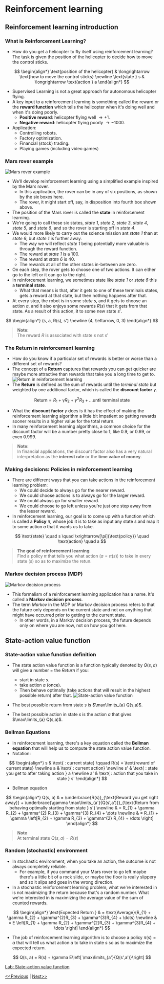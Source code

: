 # Reinforcement learning
## Reinforcement learning introduction
### What is Reinforcement Learning?
* How do you get a helicopter to fly itself using reinforcement learning? The task is given the position of the helicopter to decide how to move the control sticks.

$$
\begin{align*}
\text{position of the helicopter} & \longrightarrow \text{how to move the control sticks} \newline
\text{state } s & \longrightarrow \text{action } a
\end{align*}
$$

* Supervised Learning is not a great approach for autonomous helicopter flying.
* A key input to a reinforcement learning is something called the reward or the **reward function** which tells the helicopter when it's doing well and when it's doing poorly.
    * **Positive reward**: helicopter flying well $\longrightarrow +1$.
    * **Negative reward**: helicopter flying poorly $\longrightarrow -1000$.
* Application:
    * Controlling robots.
    * Factory optimization.
    * Financial (stock) trading.
    * Playing games (including video games)
### Mars rover example
![Mars rover example](./images/reinforcement-learning-01.jpg)
* We'll develop reinforcement learning using a simplified example inspired by the Mars rover.
    * In this application, the rover can be in any of six positions, as shown by the six boxes here.
    * The rover, it might start off, say, in disposition into fourth box shown above.
* The position of the Mars rover is called the **state** in reinforcement learning.
* We're going to call these six states, _state 1_, _state 2_, _state 3_, _state 4_, _state 5_, and _state 6_, and so the rover is starting off in _state 4_.
* We would more likely to carry out the science mission ant _state 1_ than at _state 6_, but _state 1_ is further away.
    * The way we will reflect _state 1_ being potentially more valuable is through the reward function. 
    * The reward at _state 1_ is a 100.
    * The reward at _state 6_ is 40.
    * The rewards at all of the other states in-between are zero.
* On each step, the rover gets to choose one of two actions. It can either go to the left or it can go to the right.
* In reinforcement learning, we sometimes state like _state 1_ or _state 6_ this a **terminal state**.
    * What that means is that, after it gets to one of these terminals states, gets a reward at that state, but then nothing happens after that.
* At every step, the robot is in some _state_ $s$, and it gets to choose an action $a$, and it also enjoys some rewards $R(s)$ that it gets from that state. As a result of this action, it to some new state $s'$.

$$
\begin{align*}
(s, a, R(s), s') \newline
(4, \leftarrow, 0, 3)
\end{align*}
$$

> **Note**:  
> The reward $R$ is associated with state $s$ not $s'$

### The Return in reinforcement learning
* How do you know if a particular set of rewards is better or worse than a different set of rewards?
* The concept of a **Return** captures that rewards you can get quicker are maybe more attractive than rewards that take you a long time to get to.
![Return in reinforcement learning](./images/reinforcement-learning-02.jpg)
* The **Return** is defined as the sum of rewards until the _terminal state_ but weighted by one additional factor, which is called the **discount factor** $\gamma$.

$$
\text{Return} = R_{1} + \gamma R_{2} + \gamma^{2} R_{3} + \dots \text{until terminal state}
$$

* What the **discount factor** $\gamma$ does is it has the effect of making the reinforcement learning algorithm a little bit impatient so getting rewards sooner results in a higher value for the total return.
* In many reinforcement learning algorithms, a common choice for the discount factor will be a number pretty close to 1, like 0.9, or 0.99, or even 0.999.

> **Note**:  
> In financial applications, the discount factor also has a very natural interpretation as the **interest rate** or the **time value of money**.

### Making decisions: Policies in reinforcement learning
* There are different ways that you can take actions in the reinforcement learning problem:
    * We could decide to always go for the nearer reward.
    * We could choose actions is to always go for the larger reward.
    * We could always go for smaller reward.
    * We could choose to go left unless you're just one step away from the lesser reward.
* In reinforcement learning, our goal is to come up with a function which is called a **Policy** $\pi$, whose job it is to take as input any state $s$ and map it to some action $a$ that it wants us to take.

$$
\text{state} \quad s \quad \xrightarrow[\pi]{\text{policy}} \quad \text{action} \quad a
$$

> **The goal of reinforcement learning**  
Find a policy $\pi$ that tells you what action $(a=\pi(s))$ to take in every state $(s)$ so as to maximize the retun.

### Markov decision process (MDP)
![Markov decision process](./images/reinforcement-learning-03.jpg)
* This formalism of a reinforcement learning application has a name. It's called a **Markov decision process**.
* The term _Markov_ in the MDP or Markov decision process refers to that the future only depends on the current state and not on anything that might have occurred prior to getting to the current state.
    * In other words, in a Markov decision process, the future depends only on where you are now, not on how you got here.
## State-action value function
### State-action value function definition
* The state action value function is a function typically denoted by $Q(s,a)$ will give a number = the _Return_ if you:
    * start in state $s$.
    * take action $a$ (once).
    * Then behave optimally (take actions that will result in the highest possible return) after that.
![State-action value function](./images/state-action-value-01.jpg)

* The best possible return from state $s$ is $\max\limits_{a} Q(s,a)$.
* The best possible action in state $s$ is the action $a$ that gives $\max\limits_{a} Q(s,a)$.

### Bellman Equations
* In reinforcement learning, there's a key equation called the **Bellman equation** that will help us to compute the state action value function.
* Notation:

$$
\begin{align*}
s & \text{ : current state} \qquad R(s) = \text{reward of current state} \newline
a & \text{ : current action} \newline
s' & \text{ : state you get to after taking action } a \newline
a' & \text{ : action that you take in state } s'
\end{align*}
$$

* Bellman equation

$$
\begin{align*}
Q(s, a) & = \underbrace{R(s)}_{\text{Reward you get right away}} + \underbrace{\gamma \max\limits_{a'}{Q(s',a')}}_{\text{Return from behaving optimally starting from state } s'} \newline
& = R_{1} + \gamma R_{2} + \gamma^{2} R_{3} + \gamma^{3} R_{4} + \dots \newline
& = R_{1} + \gamma \left[R_{2} + \gamma R_{3} + \gamma^{2} R_{4} + \dots \right]
\end{align*}
$$

> **Note**  
> At terminal state $Q(s, a) = R(s)$

### Random (stochastic) environment
* In stochastic environment, when you take an action, the outcome is not always completely reliable.
    * For example, if you command your Mars rover to go left maybe there's a little bit of a rock slide, or maybe the floor is really slippery and so it slips and goes in the wrong direction.
* In a stochastic reinforcement learning problem, what we're interested in is not maximizing the return because that's a random number. What we're interested in is maximizing the average value of the sum of counted rewards.

$$
\begin{align*}
\text{Expected Return } & = \text{Average}(R_{1} + \gamma R_{2} + \gamma^{2}R_{3} + \gamma^{3}R_{4} + \dots) \newline
& = E \left[R_{1} + \gamma R_{2} + \gamma^{2}R_{3} + \gamma^{3}R_{4} + \dots \right]
\end{align*}
$$

* The job of reinforcement learning algorithm is to choose a policy $\pi(s) = a$ that will tell us what action $a$ to take in state $s$ so as to maximize the expected return.

$$
Q(s, a) = R(s) + \gamma E\left[ \max\limits_{a'}{Q(s',a')}\right]
$$

[Lab: State-action value function](./code/State-action%20value%20function%20example.ipynb)

[<<Previous](../week-02/README.md) | [Next>>](../README.md)